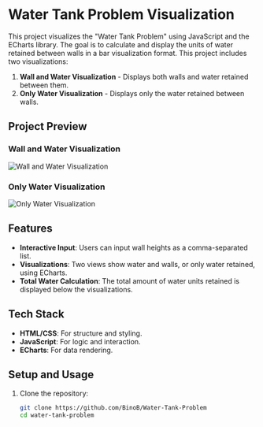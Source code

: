 # Water Tank Problem Visualization

This project visualizes the "Water Tank Problem" using JavaScript and the ECharts library. The goal is to calculate and display the units of water retained between walls in a bar visualization format. This project includes two visualizations:
1. **Wall and Water Visualization** - Displays both walls and water retained between them.
2. **Only Water Visualization** - Displays only the water retained between walls.

## Project Preview
### Wall and Water Visualization
![Wall and Water Visualization](https://drive.google.com/uc?export=view&id=1qPoerAa32q2t4GnuPB7rA_Unx3rE89wd)

### Only Water Visualization
![Only Water Visualization](https://drive.google.com/uc?export=view&id=1QvcRsM5HvP0IjgkSAN2ZiqtU6XiX9VtO)

## Features
- **Interactive Input**: Users can input wall heights as a comma-separated list.
- **Visualizations**: Two views show water and walls, or only water retained, using ECharts.
- **Total Water Calculation**: The total amount of water units retained is displayed below the visualizations.

## Tech Stack
- **HTML/CSS**: For structure and styling.
- **JavaScript**: For logic and interaction.
- **ECharts**: For data rendering.

## Setup and Usage

1. Clone the repository:
   ```bash
   git clone https://github.com/BinoB/Water-Tank-Problem
   cd water-tank-problem
